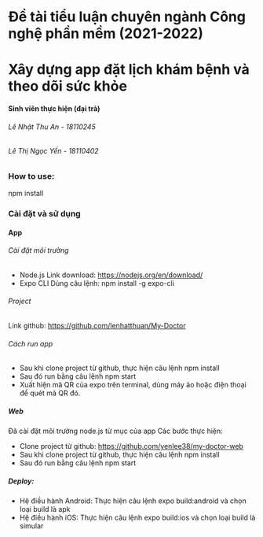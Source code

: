 
# Đề tài tiểu luận chuyên ngành Công nghệ phần mềm (2021-2022)
# Xây dựng app đặt lịch khám bệnh và theo dõi sức khỏe
#### Sinh viên thực hiện (đại trà)
###### Lê Nhật Thu An - 18110245
###### Lê Thị Ngọc Yến - 18110402


### How to use:
npm install 
### Cài đặt và sử dụng
#### App
###### Cài đặt môi trường
  * Node.js
Link download: https://nodejs.org/en/download/
  * Expo CLI
Dùng câu lệnh: 
npm install -g expo-cli
######  Project
Link github: https://github.com/lenhatthuan/My-Doctor
######  Cách run app
- Sau khi clone project từ github, thực hiện câu lệnh npm install
- Sau đó run bằng câu lệnh npm start
- Xuất hiện mã QR của expo trên terminal, dùng máy ảo hoặc điện thoại để quét mã QR đó.
##### Web
Đã cài đặt môi trường node.js từ mục của app
Các bước thực hiện: 
- Clone project từ github: https://github.com/yenlee38/my-doctor-web
- Sau khi clone project từ github, thực hiện câu lệnh npm install
- Sau đó run bằng câu lệnh npm start
##### Deploy:
- Hệ điều hành Android: Thực hiện câu lệnh expo build:android và chọn loại build là apk
- Hệ điều hành iOS: Thực hiện câu lệnh expo build:ios và chọn loại build là simular
